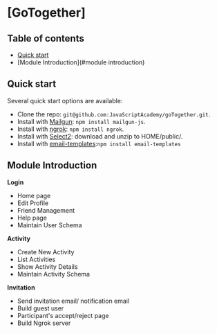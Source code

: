 # [GoTogether]

## Table of contents

* [Quick start](#quick-start)
* [Module Introduction](#module introduction)

## Quick start

Several quick start options are available:

* Clone the repo: `git@github.com:JavaScriptAcademy/goTogether.git`.
* Install with [Mailgun](http://www.mailgun.com/): `npm install mailgun-js`.
* Install with [ngrok](https://www.npmjs.com): `npm install ngrok`.
* Install with [Select2](https://select2.github.io): download and unzip to HOME/public/.
* Install with [email-templates](http://foundation.zurb.com/emails/email-templates.html):`npm install email-templates`

## Module Introduction

**Login**
* Home page
* Edit Profile
* Friend Management
* Help page
* Maintain User Schema

**Activity**
* Create New Activity
* List Activities
* Show Activity Details
* Maintain Activity Schema

**Invitation**
* Send invitation email/ notification email
* Build guest user
* Participant's accept/reject page
* Build Ngrok server
